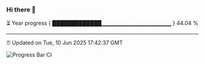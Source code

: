 ### Hi there 👋

⏳ Year progress { █████████████▁▁▁▁▁▁▁▁▁▁▁▁▁▁▁▁▁ } 44.04 %

---

⏰ Updated on Tue, 10 Jun 2025 17:42:37 GMT

![Progress Bar CI](https://github.com/IshwaranRudhara/GIT-ACTION/workflows/Progress%20Bar%20CI/badge.svg)
